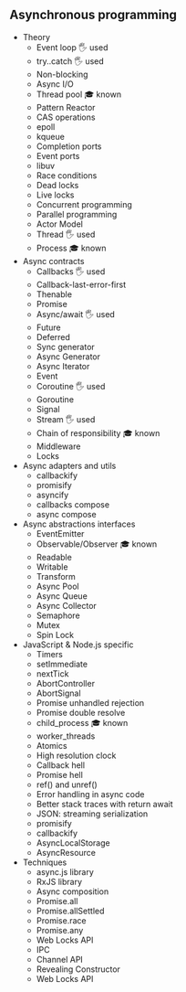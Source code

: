 ## Asynchronous programming

- Theory
  - Event loop 🖐️ used
  - try..catch 🖐️ used
  - Non-blocking
  - Async I/O
  - Thread pool 🎓 known
  - Pattern Reactor
  - CAS operations
  - epoll
  - kqueue
  - Completion ports
  - Event ports
  - libuv
  - Race conditions
  - Dead locks
  - Live locks
  - Concurrent programming
  - Parallel programming
  - Actor Model
  - Thread 🖐️ used
  - Process 🎓 known
- Async contracts
  - Callbacks 🖐️ used
  - Callback-last-error-first
  - Thenable
  - Promise
  - Async/await 🖐️ used
  - Future
  - Deferred
  - Sync generator
  - Async Generator
  - Async Iterator
  - Event
  - Coroutine 🖐️ used
  - Goroutine
  - Signal
  - Stream 🖐️ used
  - Chain of responsibility 🎓 known
  - Middleware
  - Locks
- Async adapters and utils
  - callbackify
  - promisify
  - asyncify
  - callbacks compose
  - async compose
- Async abstractions interfaces
  - EventEmitter
  - Observable/Observer 🎓 known
  - Readable
  - Writable
  - Transform
  - Async Pool
  - Async Queue
  - Async Collector
  - Semaphore
  - Mutex
  - Spin Lock
- JavaScript & Node.js specific
  - Timers
  - setImmediate
  - nextTick
  - AbortController
  - AbortSignal
  - Promise unhandled rejection
  - Promise double resolve
  - child_process 🎓 known
  - worker_threads
  - Atomics
  - High resolution clock
  - Callback hell
  - Promise hell
  - ref() and unref()
  - Error handling in async code
  - Better stack traces with return await
  - JSON: streaming serialization
  - promisify
  - callbackify
  - AsyncLocalStorage
  - AsyncResource
- Techniques
  - async.js library
  - RxJS library
  - Async composition
  - Promise.all
  - Promise.allSettled
  - Promise.race
  - Promise.any
  - Web Locks API
  - IPC
  - Channel API
  - Revealing Constructor
  - Web Locks API
